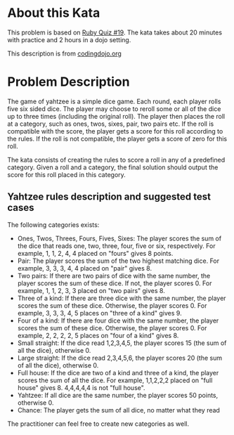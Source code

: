 About this Kata
===============
This problem is based on [Ruby Quiz #19](http://rubyquiz.com/quiz19.html).
The kata takes about 20 minutes with practice and 2 hours in a dojo setting.

This description is from [codingdojo.org](http://codingdojo.org/cgi-bin/wiki.pl?KataYahtzee)

Problem Description
====================

The game of yahtzee is a simple dice game. Each round, each player rolls
five six sided dice. The player may choose to reroll some or all of the
dice up to three times (including the original roll). The player then
places the roll at a category, such as ones, twos, sixes, pair, two pairs
etc. If the roll is compatible with the score, the player gets a score for
this roll according to the rules. If the roll is not compatible, the player
gets a score of zero for this roll.

The kata consists of creating the rules to score a roll in any of a predefined
category. Given a roll and a category, the final solution should output
the score for this roll placed in this category.

Yahtzee rules description and suggested test cases
--------------------------------------------------

The following categories exists:

* Ones, Twos, Threes, Fours, Fives, Sixes: The player scores the sum of the dice that reads one, two, three, four, five or six, respectively.
    For example, 1, 1, 2, 4, 4 placed on "fours" gives 8 points.
* Pair: The player scores the sum of the two highest matching dice.
    For example, 3, 3, 3, 4, 4 placed on "pair" gives 8.
* Two pairs: If there are two pairs of dice with the same number, the player scores the sum of these dice. If not, the player scores 0.
    For example, 1, 1, 2, 3, 3 placed on "two pairs" gives 8.
* Three of a kind: If there are three dice with the same number, the player scores the sum of these dice. Otherwise, the player scores 0.
    For example, 3, 3, 3, 4, 5 places on "three of a kind" gives 9.
* Four of a kind: If there are four dice with the same number, the player scores the sum of these dice. Otherwise, the player scores 0.
    For example, 2, 2, 2, 2, 5 places on "four of a kind" gives 8.
* Small straight: If the dice read 1,2,3,4,5, the player scores 15 (the sum of all the dice), otherwise 0.
* Large straight: If the dice read 2,3,4,5,6, the player scores 20 (the sum of all the dice), otherwise 0.
* Full house: If the dice are two of a kind and three of a kind, the player scores the sum of all the dice.
    For example, 1,1,2,2,2 placed on "full house" gives 8. 4,4,4,4,4 is not "full house".
* Yahtzee: If all dice are the same number, the player scores 50 points, otherwise 0.
* Chance: The player gets the sum of all dice, no matter what they read

The practitioner can feel free to create new categories as well.
